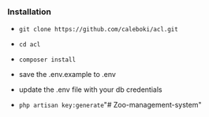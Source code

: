 ### Installation
* `git clone https://github.com/caleboki/acl.git`

* `cd acl`

* `composer install`

* save the .env.example to .env

* update the .env file with your db credentials

* `php artisan key:generate`"# Zoo-management-system" 
